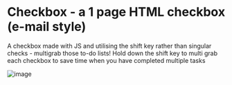 # Checkbox - a 1 page HTML checkbox (e-mail style)
A checkbox made with JS and utilising the shift key rather than singular checks - multigrab those to-do lists!
Hold down the shift key to multi grab each checkbox to save time when you have completed multiple tasks


![image](https://user-images.githubusercontent.com/80961839/155881408-03b65781-0c9a-4b94-984d-72a0be558d04.png)
